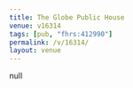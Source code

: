 ```yaml
---
title: The Globe Public House
venue: v16314
tags: [pub, "fhrs:412990"]
permalink: /v/16314/
layout: venue
---
```

null
